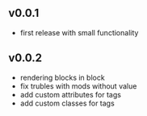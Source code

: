 ## v0.0.1

* first release with small functionality

## v0.0.2

* rendering blocks in block
* fix trubles with mods without value
* add custom attributes for tags
* add custom classes for tags
